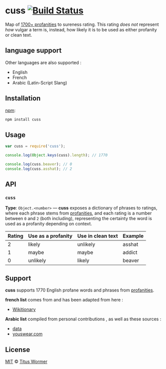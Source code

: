 # cuss [![Build Status][travis-badge]][travis]

Map of [1700+ profanities][profanities] to sureness rating.
This rating _does not_ represent _how_ vulgar a term is, instead, how
likely it is to be used as either profanity or clean text.

## language support

Other languages are also supported : 

*   English      
*   French      
*   Arabic (Latin-Script Slang)      

## Installation

[npm][]:

```bash
npm install cuss
```

## Usage

```js
var cuss = require('cuss');

console.log(Object.keys(cuss).length); // 1770

console.log(cuss.beaver); // 0
console.log(cuss.asshat); // 2
```

## API

### `cuss`

**Type**: `Object.<number>` — **cuss** exposes a dictionary
of phrases to ratings, where each phrase stems from [profanities][],
and each rating is a number between `0` and `2` (both including),
representing the certainty the word is used as a profanity depending
on context.

| Rating | Use as a profanity | Use in clean text | Example |
| ------ | ------------------ | ----------------- | ------- |
| 2      | likely             | unlikely          | asshat  |
| 1      | maybe              | maybe             | addict  |
| 0      | unlikely           | likely            | beaver  |

## Support

**cuss** supports 1770 English profane words and phrases from
[profanities][support].

**french list** comes from and has been adapted from here :
* [Wikitionary](https://fr.wiktionary.org/wiki/Cat%C3%A9gorie:Insultes_en_fran%C3%A7ais)

**Arabic list** compiled from personal contributions , as well as these sources :
* [data](https://toolbox.google.com/datasetsearch/search?query=Dirty%20Naughty%20Obscene%20and%20Otherwise%20Bad%20Words%20in%20Arabic&docid=G1hm%2BP5gyL2Npx9WAAAAAA%3D%3D)
* [youswear.com](http://www.youswear.com/index.asp?language=Arabic)

## License

[MIT][license] © [Titus Wormer][author]

<!-- Definitions -->

[travis-badge]: https://img.shields.io/travis/words/cuss.svg

[travis]: https://travis-ci.org/words/cuss

[npm]: https://docs.npmjs.com/cli/install

[license]: LICENSE

[author]: http://wooorm.com

[profanities]: https://github.com/words/profanities

[support]: https://github.com/words/profanities#support
